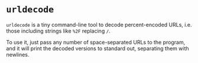 `urldecode`
===========

`urldecode` is a tiny command-line tool to decode percent-encoded URLs, i.e.
those including strings like `%2F` replacing `/`.

To use it, just pass any number of space-separated URLs to the program, and it
will print the decoded versions to standard out, separating them with newlines.
